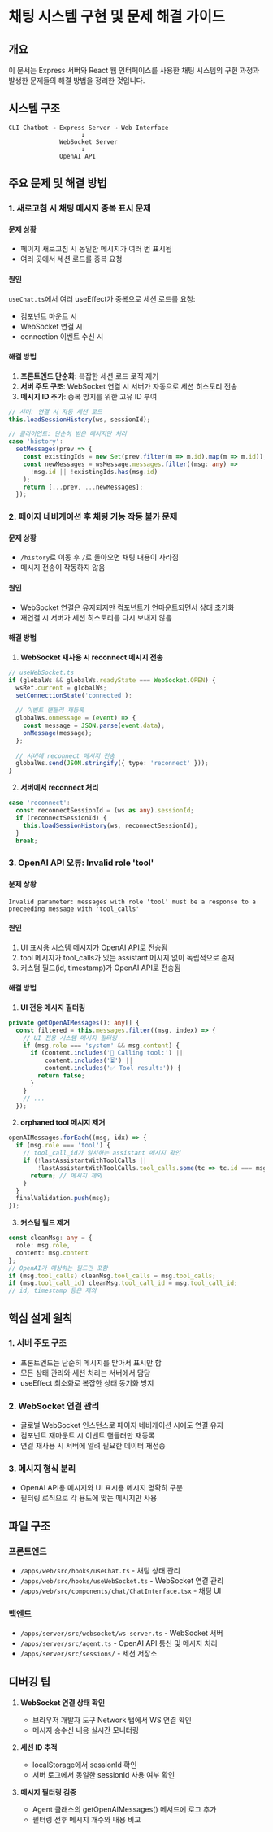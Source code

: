 # 채팅 시스템 구현 및 문제 해결 가이드

## 개요

이 문서는 Express 서버와 React 웹 인터페이스를 사용한 채팅 시스템의 구현 과정과 발생한 문제들의 해결 방법을 정리한 것입니다.

## 시스템 구조

```
CLI Chatbot → Express Server → Web Interface
                    ↓
              WebSocket Server
                    ↓
              OpenAI API
```

## 주요 문제 및 해결 방법

### 1. 새로고침 시 채팅 메시지 중복 표시 문제

#### 문제 상황
- 페이지 새로고침 시 동일한 메시지가 여러 번 표시됨
- 여러 곳에서 세션 로드를 중복 요청

#### 원인
`useChat.ts`에서 여러 useEffect가 중복으로 세션 로드를 요청:
- 컴포넌트 마운트 시
- WebSocket 연결 시
- connection 이벤트 수신 시

#### 해결 방법
1. **프론트엔드 단순화**: 복잡한 세션 로드 로직 제거
2. **서버 주도 구조**: WebSocket 연결 시 서버가 자동으로 세션 히스토리 전송
3. **메시지 ID 추가**: 중복 방지를 위한 고유 ID 부여

```typescript
// 서버: 연결 시 자동 세션 로드
this.loadSessionHistory(ws, sessionId);

// 클라이언트: 단순히 받은 메시지만 처리
case 'history':
  setMessages(prev => {
    const existingIds = new Set(prev.filter(m => m.id).map(m => m.id));
    const newMessages = wsMessage.messages.filter((msg: any) => 
      !msg.id || !existingIds.has(msg.id)
    );
    return [...prev, ...newMessages];
  });
```

### 2. 페이지 네비게이션 후 채팅 기능 작동 불가 문제

#### 문제 상황
- `/history`로 이동 후 `/`로 돌아오면 채팅 내용이 사라짐
- 메시지 전송이 작동하지 않음

#### 원인
- WebSocket 연결은 유지되지만 컴포넌트가 언마운트되면서 상태 초기화
- 재연결 시 서버가 세션 히스토리를 다시 보내지 않음

#### 해결 방법
1. **WebSocket 재사용 시 reconnect 메시지 전송**
```typescript
// useWebSocket.ts
if (globalWs && globalWs.readyState === WebSocket.OPEN) {
  wsRef.current = globalWs;
  setConnectionState('connected');
  
  // 이벤트 핸들러 재등록
  globalWs.onmessage = (event) => {
    const message = JSON.parse(event.data);
    onMessage(message);
  };
  
  // 서버에 reconnect 메시지 전송
  globalWs.send(JSON.stringify({ type: 'reconnect' }));
}
```

2. **서버에서 reconnect 처리**
```typescript
case 'reconnect':
  const reconnectSessionId = (ws as any).sessionId;
  if (reconnectSessionId) {
    this.loadSessionHistory(ws, reconnectSessionId);
  }
  break;
```

### 3. OpenAI API 오류: Invalid role 'tool'

#### 문제 상황
```
Invalid parameter: messages with role 'tool' must be a response to a preceeding message with 'tool_calls'
```

#### 원인
1. UI 표시용 시스템 메시지가 OpenAI API로 전송됨
2. tool 메시지가 tool_calls가 있는 assistant 메시지 없이 독립적으로 존재
3. 커스텀 필드(id, timestamp)가 OpenAI API로 전송됨

#### 해결 방법
1. **UI 전용 메시지 필터링**
```typescript
private getOpenAIMessages(): any[] {
  const filtered = this.messages.filter((msg, index) => {
    // UI 전용 시스템 메시지 필터링
    if (msg.role === 'system' && msg.content) {
      if (content.includes('🔧 Calling tool:') || 
          content.includes('⏳') || 
          content.includes('✅ Tool result:')) {
        return false;
      }
    }
    // ...
  });
```

2. **orphaned tool 메시지 제거**
```typescript
openAIMessages.forEach((msg, idx) => {
  if (msg.role === 'tool') {
    // tool_call_id가 일치하는 assistant 메시지 확인
    if (!lastAssistantWithToolCalls || 
        !lastAssistantWithToolCalls.tool_calls.some(tc => tc.id === msg.tool_call_id)) {
      return; // 메시지 제외
    }
  }
  finalValidation.push(msg);
});
```

3. **커스텀 필드 제거**
```typescript
const cleanMsg: any = {
  role: msg.role,
  content: msg.content
};
// OpenAI가 예상하는 필드만 포함
if (msg.tool_calls) cleanMsg.tool_calls = msg.tool_calls;
if (msg.tool_call_id) cleanMsg.tool_call_id = msg.tool_call_id;
// id, timestamp 등은 제외
```

## 핵심 설계 원칙

### 1. 서버 주도 구조
- 프론트엔드는 단순히 메시지를 받아서 표시만 함
- 모든 상태 관리와 세션 처리는 서버에서 담당
- useEffect 최소화로 복잡한 상태 동기화 방지

### 2. WebSocket 연결 관리
- 글로벌 WebSocket 인스턴스로 페이지 네비게이션 시에도 연결 유지
- 컴포넌트 재마운트 시 이벤트 핸들러만 재등록
- 연결 재사용 시 서버에 알려 필요한 데이터 재전송

### 3. 메시지 형식 분리
- OpenAI API용 메시지와 UI 표시용 메시지 명확히 구분
- 필터링 로직으로 각 용도에 맞는 메시지만 사용

## 파일 구조

### 프론트엔드
- `/apps/web/src/hooks/useChat.ts` - 채팅 상태 관리
- `/apps/web/src/hooks/useWebSocket.ts` - WebSocket 연결 관리
- `/apps/web/src/components/chat/ChatInterface.tsx` - 채팅 UI

### 백엔드
- `/apps/server/src/websocket/ws-server.ts` - WebSocket 서버
- `/apps/server/src/agent.ts` - OpenAI API 통신 및 메시지 처리
- `/apps/server/src/sessions/` - 세션 저장소

## 디버깅 팁

1. **WebSocket 연결 상태 확인**
   - 브라우저 개발자 도구 Network 탭에서 WS 연결 확인
   - 메시지 송수신 내용 실시간 모니터링

2. **세션 ID 추적**
   - localStorage에서 sessionId 확인
   - 서버 로그에서 동일한 sessionId 사용 여부 확인

3. **메시지 필터링 검증**
   - Agent 클래스의 getOpenAIMessages() 메서드에 로그 추가
   - 필터링 전후 메시지 개수와 내용 비교